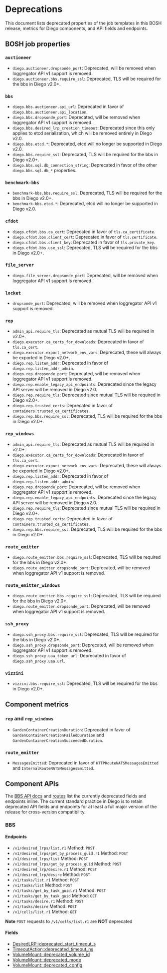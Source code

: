# <a name="deprecations"></a>Deprecations

This document lists deprecated properties of the job templates in this BOSH release, metrics for Diego components, and API fields and endpoints.


## <a name="bosh-job-properties"></a>BOSH job properties

### <a name="bosh-job-properties-auctioneer"></a>`auctioneer`

- `diego.auctioneer.dropsonde_port`: Deprecated, will be removed when loggregator API v1 support is removed.
- `diego.auctioneer.bbs.require_ssl`: Deprecated, TLS will be required for the bbs in Diego v2.0+.


### <a name="bosh-job-properties-bbs"></a>`bbs`

- `diego.bbs.auctioneer.api_url`: Deprecated in favor of `diego.bbs.auctioneer.api_location`.
- `diego.bbs.dropsonde_port`: Deprecated, will be removed when loggregator API v1 support is removed.
- `diego.bbs.desired_lrp_creation_timeout`: Deprecated since this only applies to etcd serialization, which will be removed entirely in Diego v2.0.
- `diego.bbs.etcd.*`: Deprecated, etcd will no longer be supported in Diego v2.0.
- `diego.bbs.require_ssl`: Deprecated, TLS will be required for the bbs in Diego v2.0+.
- `diego.bbs.sql.db_connection_string`: Deprecated in favor of the other `diego.bbs.sql.db_*` properties.


### <a name="bosh-job-properties-benchmark-bbs"></a>`benchmark-bbs`

- `benchmark-bbs.bbs.require_ssl`: Deprecated, TLS will be required for the bbs in Diego v2.0+.
- `benchmark-bbs.etcd.*`: Deprecated, etcd will no longer be supported in Diego v2.0.


### <a name="bosh-job-properties-cfdot"></a>`cfdot`

- `diego.cfdot.bbs.ca_cert`: Deprecated in favor of `tls.ca_certificate`.
- `diego.cfdot.bbs.client_cert`: Deprecated in favor of `tls.certificate`.
- `diego.cfdot.bbs.client_key`: Deprecated in favor of `tls.private_key`.
- `diego.cfdot.bbs.use_ssl`: Deprecated, TLS will be required for the bbs in Diego v2.0+.


### <a name="bosh-job-properties-file-server"></a>`file_server`

- `diego.file_server.dropsonde_port`: Deprecated, will be removed when loggregator API v1 support is removed.


### <a name="bosh-job-properties-locket"></a>`locket`

- `dropsonde_port`: Deprecated, will be removed when loggregator API v1 support is removed.


### <a name="bosh-job-properties-rep"></a>`rep`

- `admin_api.require_tls`: Deprecated as mutual TLS will be required in v2.0+.
- `diego.executor.ca_certs_for_downloads`: Deprecated in favor of `tls.ca_cert`.
- `diego.executor.export_network_env_vars`: Deprecated, these will always be exported in Diego v2.0+.
- `diego.rep.listen_addr`: Deprecated in favor of `diego.rep.listen_addr_admin`.
- `diego.rep.dropsonde_port`: Deprecated, will be removed when loggregator API v1 support is removed.
- `diego.rep.enable_legacy_api_endpoints`: Deprecated since the legacy API server will be removed in Diego v2.0.
- `diego.rep.require_tls`: Deprecated since mutual TLS will be required in Diego v2.0+.
- `diego.rep.trusted_certs`: Deprecated in favor of `containers.trusted_ca_certificates`.
- `diego.rep.bbs.require_ssl`: Deprecated, TLS will be required for the bbs in Diego v2.0+.


### <a name="bosh-job-properties-rep-windows"></a>`rep_windows`

- `admin_api.require_tls`: Deprecated as mutual TLS will be required in v2.0+.
- `diego.executor.ca_certs_for_downloads`: Deprecated in favor of `tls.ca_cert`.
- `diego.executor.export_network_env_vars`: Deprecated, these will always be exported in Diego v2.0+.
- `diego.rep.listen_addr`: Deprecated in favor of `diego.rep.listen_addr_admin`.
- `diego.rep.dropsonde_port`: Deprecated, will be removed when loggregator API v1 support is removed.
- `diego.rep.enable_legacy_api_endpoints`: Deprecated since the legacy API server will be removed in Diego v2.0.
- `diego.rep.require_tls`: Deprecated since mutual TLS will be required in Diego v2.0+.
- `diego.rep.trusted_certs`: Deprecated in favor of `containers.trusted_ca_certificates`.
- `diego.rep.bbs.require_ssl`: Deprecated, TLS will be required for the bbs in Diego v2.0+.


### <a name="bosh-job-properties-route-emitter"></a>`route_emitter`

- `diego.route_emitter.bbs.require_ssl`: Deprecated, TLS will be required for the bbs in Diego v2.0+.
- `diego.route_emitter.dropsonde_port`: Deprecated, will be removed when loggregator API v1 support is removed.


### <a name="bosh-job-properties-route-emitter-windows"></a>`route_emitter_windows`

- `diego.route_emitter.bbs.require_ssl`: Deprecated, TLS will be required for the bbs in Diego v2.0+.
- `diego.route_emitter.dropsonde_port`: Deprecated, will be removed when loggregator API v1 support is removed.


### <a name="bosh-job-properties-ssh-proxy"></a>`ssh_proxy`

- `diego.ssh_proxy.bbs.require_ssl`: Deprecated, TLS will be required for the bbs in Diego v2.0+.
- `diego.ssh_proxy.dropsonde_port`: Deprecated, will be removed when loggregator API v1 support is removed.
- `diego.ssh_proxy.uaa_token_url`: Deprecated in favor of `diego.ssh_proxy.uaa.url`.


### <a name="bosh-job-properties-vizzini"></a>`vizzini`

- `vizzini.bbs.require_ssl`: Deprecated, TLS will be required for the bbs in Diego v2.0+.


## <a name="component-metrics"></a>Component metrics

### <a name="component-metrics-rep"></a>`rep` and `rep_windows`

- `GardenContainerCreationDuration`: Deprecated in favor of `GardenContainerCreationFailedDuration` and `GardenContainerCreationSucceededDuration`.


### <a name="component-metrics-route-emitter"></a>`route_emitter`

- `MessagesEmitted`: Deprecated in favor of `HTTPRouteNATSMessagesEmitted` and `InternalRouteNATSMessagesEmitted`.


## <a name="component-apis"></a>Component APIs

The [BBS API docs](https://github.com/cloudfoundry/bbs/tree/master/doc) and [routes](https://github.com/cloudfoundry/bbs/blob/master/routes.go) list the currently deprecated fields and endpoints inline. The current standard practice in Diego is to retain deprecated API fields and endpoints for at least a full major version of the release for cross-version compatibility.

### BBS

#### Endpoints

- `/v1/desired_lrps/list.r1` Method: `POST`
- `/v1/desired_lrps/get_by_process_guid.r1` Method: `POST`
- `/v1/desired_lrps/list` Method: `POST`
- `/v1/desired_lrps/get_by_process_guid` Method: `POST`
- `/v1/desired_lrp/desire.r1` Method: `POST`
- `/v1/desired_lrp/desire` Method: `POST`
- `/v1/tasks/list.r1` Method: `POST`
- `/v1/tasks/list` Method: `POST`
- `/v1/tasks/get_by_task_guid.r1` Method: `POST`
- `/v1/tasks/get_by_task_guid` Method: `GET`
- `/v1/tasks/desire.r1` Method: `POST`
- `/v1/tasks/desire` Method: `POST`
- `/v1/cells/list.r1` Method: `GET`

**Note** `POST` requests to `/v1/cells/list.r1` are **NOT** deprecated

#### Fields

- [DesiredLRP::deprecated_start_timeout_s](https://github.com/cloudfoundry/bbs/blob/e2ecd53354162c7ba39cb16fcd73e0830041bc11/models/desired_lrp.proto#L88)
- [TimeoutAction::deprecated_timeout_ns](https://github.com/cloudfoundry/bbs/blob/e2ecd53354162c7ba39cb16fcd73e0830041bc11/models/actions.proto#L62)
- [VolumeMount::deprecated_volume_id](https://github.com/cloudfoundry/bbs/blob/e2ecd53354162c7ba39cb16fcd73e0830041bc11/models/volume_mount.proto#L20)
- [VolumeMount::deprecated_mode](https://github.com/cloudfoundry/bbs/blob/e2ecd53354162c7ba39cb16fcd73e0830041bc11/models/volume_mount.proto#L21)
- [VolumeMount::deprecated_config](https://github.com/cloudfoundry/bbs/blob/e2ecd53354162c7ba39cb16fcd73e0830041bc11/models/volume_mount.proto#L22)
